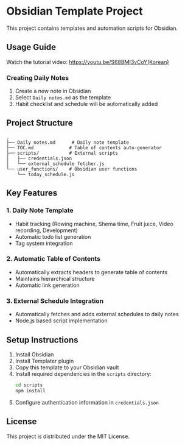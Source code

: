 # Obsidian Template Project

This project contains templates and automation scripts for Obsidian.

## Usage Guide

Watch the tutorial video: https://youtu.be/S68BMI3vCoY(Korean)

### Creating Daily Notes

1. Create a new note in Obsidian
2. Select `Daily notes.md` as the template
3. Habit checklist and schedule will be automatically added

## Project Structure

```
.
├── Daily notes.md      # Daily note template
├── TOC.md             # Table of contents auto-generator
├── scripts/           # External scripts
│   ├── credentials.json
│   └── external_schedule_fetcher.js
└── user_functions/    # Obsidian user functions
    └── today_schedule.js
```

## Key Features

### 1. Daily Note Template

- Habit tracking (Rowing machine, Shema time, Fruit juice, Video recording, Development)
- Automatic todo list generation
- Tag system integration

### 2. Automatic Table of Contents

- Automatically extracts headers to generate table of contents
- Maintains hierarchical structure
- Automatic link generation

### 3. External Schedule Integration

- Automatically fetches and adds external schedules to daily notes
- Node.js based script implementation

## Setup Instructions

1. Install Obsidian
2. Install Templater plugin
3. Copy this template to your Obsidian vault
4. Install required dependencies in the `scripts` directory:
   ```bash
   cd scripts
   npm install
   ```
5. Configure authentication information in `credentials.json`

## License

This project is distributed under the MIT License.
